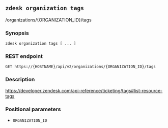 ## `zdesk organization tags`

/organizations/{ORGANIZATION_ID}/tags

### Synopsis

    zdesk organization tags [ ... ]

### REST endpoint

    GET https://{HOSTNAME}/api/v2/organizations/{ORGANIZATION_ID}/tags

### Description

https://developer.zendesk.com/api-reference/ticketing/tags#list-resource-tags

### Positional parameters

* `ORGANIZATION_ID`

